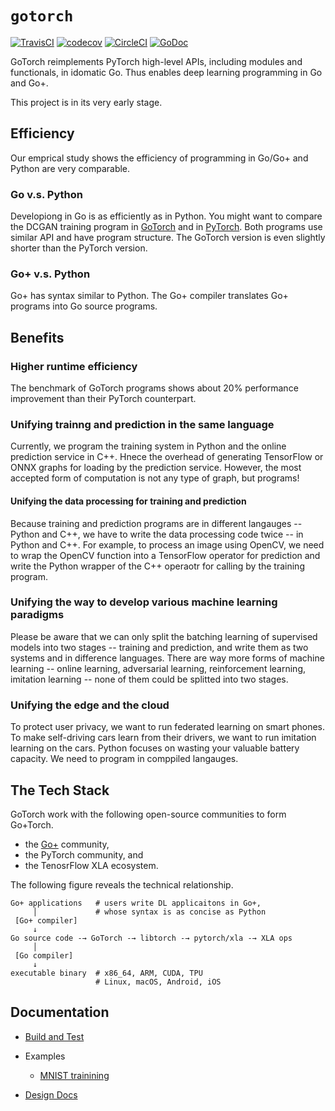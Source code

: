 # `gotorch`

[![TravisCI](https://travis-ci.com/wangkuiyi/gotorch.svg?branch=develop)](https://travis-ci.com/wangkuiyi/gotorch)
[![codecov](https://codecov.io/gh/wangkuiyi/gotorch/branch/develop/graph/badge.svg)](https://codecov.io/gh/wangkuiyi/gotorch)
[![CircleCI](https://circleci.com/gh/wangkuiyi/gotorch.svg?style=shield)](https://circleci.com/gh/wangkuiyi/gotorch)
[![GoDoc](https://img.shields.io/badge/godoc-reference-teal.svg)](https://pkg.go.dev/mod/github.com/wangkuiyi/gotorch)

GoTorch reimplements PyTorch high-level APIs, including modules and functionals,
in idomatic Go.  Thus enables deep learning programming in Go and Go+.

This project is in its very early stage.

## Efficiency

Our emprical study shows the efficiency of programming in Go/Go+ and Python are
very comparable.

### Go v.s. Python

Developiong in Go is as efficiently as in Python.  You might want to compare the
DCGAN training program in
[GoTorch](https://github.com/wangkuiyi/gotorch/blob/develop/example/dcgan/dcgan.go)
and in
[PyTorch](https://github.com/pytorch/examples/blob/4b119d735b802453479d739bf823f3f7d8d5d422/dcgan/main.py#L113-L273).
Both programs use similar API and have program structure.  The GoTorch version is
even slightly shorter than the PyTorch version.

### Go+ v.s. Python

Go+ has syntax similar to Python.  The Go+ compiler translates Go+ programs into
Go source programs.

## Benefits

### Higher runtime efficiency

The benchmark of GoTorch programs shows about 20% performance improvement than
their PyTorch counterpart.

### Unifying trainng and prediction in the same language

Currently, we program the training system in Python and the online prediction
service in C++. Hnece the overhead of generating TensorFlow or ONNX graphs for
loading by the prediction service.  However, the most accepted form of
computation is not any type of graph, but programs!

#### Unifying the data processing for training and prediction

Because training and prediction programs are in different langauges -- Python
and C++, we have to write the data processing code twice -- in Python and C++.
For example, to process an image using OpenCV, we need to wrap the OpenCV
function into a TensorFlow operator for prediction and write the Python wrapper
of the C++ operaotr for calling by the training program.

### Unifying the way to develop various machine learning paradigms

Please be aware that we can only split the batching learning of supervised
models into two stages -- training and prediction, and write them as two systems
and in difference languages. There are way more forms of machine learning --
online learning, adversarial learning, reinforcement learning, imitation
learning -- none of them could be splitted into two stages.

### Unifying the edge and the cloud

To protect user privacy, we want to run federated learning on smart phones.  To
make self-driving cars learn from their drivers, we want to run imitation
learning on the cars.  Python focuses on wasting your valuable battery capacity.
We need to program in comppiled langauges.

## The Tech Stack

GoTorch work with the following open-source communities to form Go+Torch.

- the [Go+](https://github.com/goplus/gop) community,
- the PyTorch community, and
- the TenosrFlow XLA ecosystem.

The following figure reveals the technical relationship.

```text
Go+ applications   # users write DL applicaitons in Go+,
     │             # whose syntax is as concise as Python
 [Go+ compiler]
     ↓
Go source code -→ GoTorch -→ libtorch -→ pytorch/xla -→ XLA ops
     │
 [Go compiler]
     ↓
executable binary  # x86_64, ARM, CUDA, TPU
                   # Linux, macOS, Android, iOS
```

## Documentation

- [Build and Test](CONTRIBUTING.md)

- Examples

  - [MNIST trainining](./mnist_test.go)

- [Design Docs](./doc/design.md)
